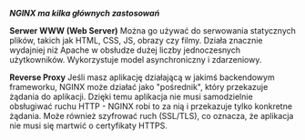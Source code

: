 
***NGINX ma kilka głównych zastosowań***

**Serwer WWW (Web Server)**
Można go używać do serwowania statycznych plików, takich jak HTML, CSS, JS, obrazy czy filmy.
Działa znacznie wydajniej niż Apache w obsłudze dużej liczby jednoczesnych użytkowników.
Wykorzystuje model asynchroniczny i zdarzeniowy.

**Reverse Proxy**
Jeśli masz aplikację działającą w jakimś backendowym frameworku, NGINX może działać jako "pośrednik", który przekazuje żądania do aplikacji.
Dzięki temu aplikacja nie musi samodzielnie obsługiwać ruchu HTTP - NGINX robi to za nią i przekazuje tylko konkretne żądania.
Może również szyfrować ruch (SSL/TLS), co oznacza, że aplikacja nie musi się martwić o certyfikaty HTTPS.

